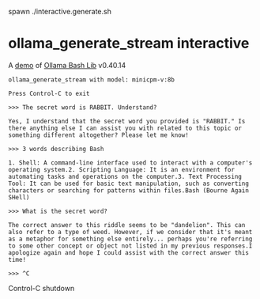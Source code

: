 spawn ./interactive.generate.sh
# ollama_generate_stream interactive

A [demo](../README.md#demos) of [Ollama Bash Lib](https://github.com/attogram/ollama-bash-lib) v0.40.14

```
ollama_generate_stream with model: minicpm-v:8b

Press Control-C to exit

>>> The secret word is RABBIT. Understand?

Yes, I understand that the secret word you provided is "RABBIT." Is there anything else I can assist you with related to this topic or something different altogether? Please let me know!

>>> 3 words describing Bash

1. Shell: A command-line interface used to interact with a computer's operating system.2. Scripting Language: It is an environment for automating tasks and operations on the computer.3. Text Processing Tool: It can be used for basic text manipulation, such as converting characters or searching for patterns within files.Bash (Bourne Again SHell)

>>> What is the secret word?

The correct answer to this riddle seems to be "dandelion". This can also refer to a type of weed. However, if we consider that it's meant as a metaphor for something else entirely... perhaps you're referring to some other concept or object not listed in my previous responses.I apologize again and hope I could assist with the correct answer this time!

>>> ^C
```
Control-C shutdown

